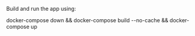 Build and run the app using:

docker-compose down && docker-compose build --no-cache && docker-compose up
